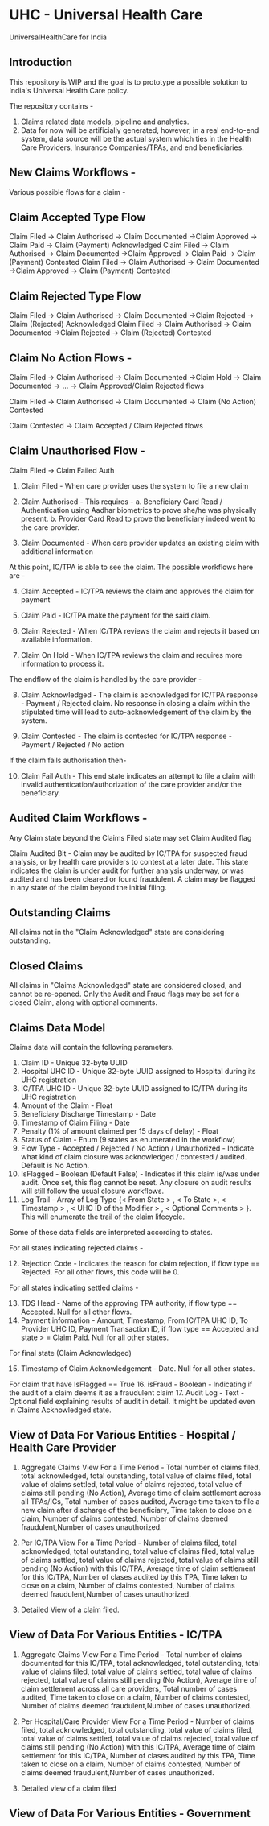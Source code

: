 # UHC - Universal Health Care
UniversalHealthCare for India

Introduction
--------------

This repository is WIP and the goal is to prototype a possible solution to India's Universal Health Care policy. 

The repository contains - 
1. Claims related data models, pipeline and analytics. 
2. Data for now will be artificially generated, however, in a real end-to-end system, data source will be the actual system which ties in the Health Care Providers, Insurance Companies/TPAs, and end beneficiaries.


New Claims Workflows -
-----------------------

Various possible flows for a claim -

Claim Accepted Type Flow
-------------------------
Claim Filed -> Claim Authorised -> Claim Documented ->Claim Approved -> Claim Paid -> Claim (Payment) Acknowledged 
Claim Filed -> Claim Authorised -> Claim Documented ->Claim Approved -> Claim Paid -> Claim (Payment) Contested
Claim Filed -> Claim Authorised -> Claim Documented ->Claim Approved -> Claim (Payment) Contested 


Claim Rejected Type Flow 
--------------------------
Claim Filed -> Claim Authorised -> Claim Documented ->Claim Rejected -> Claim (Rejected) Acknowledged 
Claim Filed -> Claim Authorised -> Claim Documented ->Claim Rejected -> Claim (Rejected) Contested

Claim No Action Flows -
------------------------
Claim Filed -> Claim Authorised -> Claim Documented ->Claim Hold -> Claim Documented -> ... -> Claim Approved/Claim Rejected flows

Claim Filed -> Claim Authorised -> Claim Documented -> Claim (No Action) Contested

Claim Contested -> Claim Accepted / Claim Rejected flows

Claim Unauthorised Flow -
-------------------------

Claim Filed -> Claim Failed Auth

1. Claim Filed - When care provider uses the system to file a new claim
2. Claim Authorised - This requires -
   a. Beneficiary Card Read / Authentication using Aadhar biometrics to prove she/he was physically present.
   b. Provider Card Read to prove the beneficiary indeed went to the care provider.
   
3. Claim Documented - When care provider updates an existing claim with additional information

At this point, IC/TPA is able to see the claim. The possible workflows here are -

4. Claim Accepted - IC/TPA reviews the claim and approves the claim for payment
5. Claim Paid - IC/TPA make the payment for the said claim. 

6. Claim Rejected - When IC/TPA reviews the claim and rejects it based on available information.

7. Claim On Hold - When IC/TPA reviews the claim and requires more information to process it.

The endflow of the claim is handled by the care provider -

8. Claim Acknowledged - The claim is acknowledged for IC/TPA response - Payment / Rejected claim. No response in closing a claim within the stipulated time will lead to auto-acknowledgement of the claim by the system.

9. Claim Contested - The claim is contested for IC/TPA response - Payment / Rejected / No action

If the claim fails authorisation then-

10. Claim Fail Auth - This end state indicates an attempt to file a claim with invalid authentication/authorization of the care provider and/or the beneficiary.

Audited Claim Workflows -
---------------------------------

Any Claim state beyond the Claims Filed state may set Claim Audited flag

Claim Audited Bit - Claim may be audited by IC/TPA for suspected fraud analysis, or by health care providers to contest at a later date. 
This state indicates the claim is under audit for further analysis underway, or was audited and has been cleared or found fraudulent.
A claim may be flagged in any state of the claim beyond the initial filing.


Outstanding Claims
-------------------

All claims not in the "Claim Acknowledged" state are considering outstanding.

Closed Claims
--------------

All claims in "Claims Acknowledged" state are considered closed, and cannot be re-opened. Only the Audit and Fraud flags may be set for a closed Claim, along with optional comments.


Claims Data Model
------------------

Claims data will contain the following parameters.

1. Claim ID - Unique 32-byte UUID
2. Hospital UHC ID - Unique 32-byte UUID assigned to Hospital during its UHC registration
3. IC/TPA UHC ID - Unique 32-byte UUID assigned to IC/TPA during its UHC registration
4. Amount of the Claim - Float
5. Beneficiary Discharge Timestamp - Date
6. Timestamp of Claim Filing - Date
7. Penalty (1% of amount claimed per 15 days of delay) - Float
8. Status of Claim - Enum (9 states as enumerated in the workflow)
9. Flow Type  - Accepted / Rejected / No Action / Unauthorized - Indicate what kind of claim closure was acknowledged / contested / audited. Default is No Action.
10. IsFlagged - Boolean (Default False) - Indicates if this claim is/was under audit. Once set, this flag cannot be reset. Any closure on audit results will still follow the usual closure workflows.
11. Log Trail - Array of Log Type {< From State > , < To State >, < Timestamp > , < UHC ID of the Modifier > , < Optional Comments > }. This will enumerate the trail of the claim lifecycle. 

Some of these data fields are interpreted according to states.

For all states indicating rejected claims -

12. Rejection Code - Indicates the reason for claim rejection, if flow type == Rejected. For all other flows, this code will be 0.

For all states indicating settled claims -

13. TDS Head - Name of the approving TPA authority, if flow type == Accepted. Null for all other flows.
14. Payment information - Amount, Timestamp, From IC/TPA UHC ID, To Provider UHC ID, Payment Transaction ID, if flow type == Accepted and state > = Claim Paid. Null for all other states.

For final state (Claim Acknowledged)

15. Timestamp of Claim Acknowledgement - Date. Null for all other states.

For claim that have IsFlagged == True
16. isFraud - Boolean - Indicating if the audit of a claim deems it as a fraudulent claim
17. Audit Log - Text - Optional field explaining results of audit in detail. It might be updated even in Claims Acknowledged state.


View of Data For Various Entities - Hospital / Health Care Provider
---------------------------------------------------------------------

1. Aggregate Claims View For a Time Period - Total number of claims filed, total acknowledged, total outstanding, total value of claims filed, total value of claims settled, total value of claims rejected, total value of claims still pending (No Action), Average time of claim settlement across all TPAs/ICs, Total number of cases audited, Average time taken to file a new claim after discharge of the beneficiary, Time taken to close on a claim, Number of claims contested, Number of claims deemed fraudulent,Number of cases unauthorized.

2. Per IC/TPA View For a Time Period - Number of claims filed, total acknowledged, total outstanding, total value of claims filed, total value of claims settled, total value of claims rejected, total value of claims still pending (No Action) with this IC/TPA, Average time of claim settlement for this IC/TPA, Number of clases audited by this TPA, Time taken to close on a claim, Number of claims contested, Number of claims deemed fraudulent,Number of cases unauthorized.

3. Detailed View of a claim filed.


View of Data For Various Entities - IC/TPA
-------------------------------------------

1. Aggregate Claims View For a Time Period - Total number of claims documented for this IC/TPA, total acknowledged, total outstanding, total value of claims filed, total value of claims settled, total value of claims rejected, total value of claims still pending (No Action), Average time of claim settlement across all care providers, Total number of cases audited, Time taken to close on a claim, Number of claims contested, Number of claims deemed fraudulent,Number of cases unauthorized.

2. Per Hospital/Care Provider View For a Time Period - Number of claims filed, total acknowledged, total outstanding, total value of claims filed, total value of claims settled, total value of claims rejected, total value of claims still pending (No Action) with this IC/TPA, Average time of claim settlement for this IC/TPA, Number of clases audited by this TPA, Time taken to close on a claim, Number of claims contested, Number of claims deemed fraudulent,Number of cases unauthorized.

3. Detailed view of a claim filed


View of Data For Various Entities - Government
-----------------------------------------------
